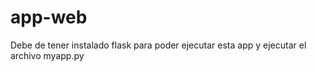 # app-web
Debe de tener instalado flask para poder ejecutar esta app y ejecutar el archivo myapp.py

